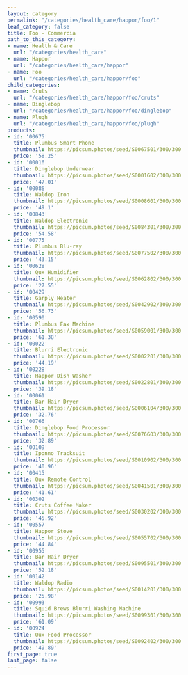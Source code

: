 ```yaml
---
layout: category
permalink: "/categories/health_care/happor/foo/1"
leaf_category: false
title: Foo - Commercia
path_to_this_category:
- name: Health & Care
  url: "/categories/health_care"
- name: Happor
  url: "/categories/health_care/happor"
- name: Foo
  url: "/categories/health_care/happor/foo"
child_categories:
- name: Cruts
  url: "/categories/health_care/happor/foo/cruts"
- name: Dinglebop
  url: "/categories/health_care/happor/foo/dinglebop"
- name: Plugh
  url: "/categories/health_care/happor/foo/plugh"
products:
- id: '00675'
  title: Plumbus Smart Phone
  thumbnail: https://picsum.photos/seed/S0067501/300/300
  price: '58.25'
- id: '00016'
  title: Dinglebop Underwear
  thumbnail: https://picsum.photos/seed/S0001602/300/300
  price: '47.01'
- id: '00086'
  title: Waldop Iron
  thumbnail: https://picsum.photos/seed/S0008601/300/300
  price: '49.1'
- id: '00843'
  title: Waldop Electronic
  thumbnail: https://picsum.photos/seed/S0084301/300/300
  price: '54.58'
- id: '00775'
  title: Plumbus Blu-ray
  thumbnail: https://picsum.photos/seed/S0077502/300/300
  price: '43.15'
- id: '00628'
  title: Qux Humidifier
  thumbnail: https://picsum.photos/seed/S0062802/300/300
  price: '27.55'
- id: '00429'
  title: Garply Heater
  thumbnail: https://picsum.photos/seed/S0042902/300/300
  price: '56.73'
- id: '00590'
  title: Plumbus Fax Machine
  thumbnail: https://picsum.photos/seed/S0059001/300/300
  price: '61.38'
- id: '00022'
  title: Blurri Electronic
  thumbnail: https://picsum.photos/seed/S0002201/300/300
  price: '44.19'
- id: '00228'
  title: Happor Dish Washer
  thumbnail: https://picsum.photos/seed/S0022801/300/300
  price: '39.18'
- id: '00061'
  title: Bar Hair Dryer
  thumbnail: https://picsum.photos/seed/S0006104/300/300
  price: '32.76'
- id: '00766'
  title: Dinglebop Food Processor
  thumbnail: https://picsum.photos/seed/S0076603/300/300
  price: '32.89'
- id: '00109'
  title: Iponno Tracksuit
  thumbnail: https://picsum.photos/seed/S0010902/300/300
  price: '40.96'
- id: '00415'
  title: Qux Remote Control
  thumbnail: https://picsum.photos/seed/S0041501/300/300
  price: '41.61'
- id: '00302'
  title: Cruts Coffee Maker
  thumbnail: https://picsum.photos/seed/S0030202/300/300
  price: '45.92'
- id: '00557'
  title: Happor Stove
  thumbnail: https://picsum.photos/seed/S0055702/300/300
  price: '44.84'
- id: '00955'
  title: Bar Hair Dryer
  thumbnail: https://picsum.photos/seed/S0095501/300/300
  price: '52.18'
- id: '00142'
  title: Waldop Radio
  thumbnail: https://picsum.photos/seed/S0014201/300/300
  price: '25.98'
- id: '00993'
  title: Squid Brews Blurri Washing Machine
  thumbnail: https://picsum.photos/seed/S0099301/300/300
  price: '61.09'
- id: '00924'
  title: Qux Food Processor
  thumbnail: https://picsum.photos/seed/S0092402/300/300
  price: '49.89'
first_page: true
last_page: false
---
```

